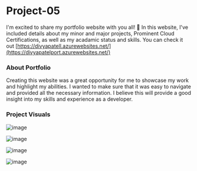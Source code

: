 
# Project-05

I'm excited to share my portfolio website with you all! 🎉 In this website, I've included details about my minor and major projects, Prominent Cloud Certifications, as well as my acadamic status and skills. You can check it out [https://divyapatell.azurewebsites.net/](https://divyapatelport.azurewebsites.net/)

### About Portfolio
Creating this website was a great opportunity for me to showcase my work and highlight my abilities. 
I wanted to make sure that it was easy to navigate and provided all the necessary information.
I believe this will provide a good insight into my skills and experience as a developer.

### Project Visuals
![image](https://github.com/Divya4242/Portfolio/assets/113757574/348c90bc-f16e-4a86-9c6e-19ce2dac406b)

![image](https://github.com/Divya4242/Portfolio/assets/113757574/f9431dc2-293b-4ff3-871d-6ae4dd6019e6)

![image](https://github.com/Divya4242/Portfolio/assets/113757574/5a3ebb3d-fa40-45c8-b4d4-1509fcb5273e)

![image](https://github.com/Divya4242/Portfolio/assets/113757574/0ebed892-39b1-4ef1-92ce-9c8ef3801766)

